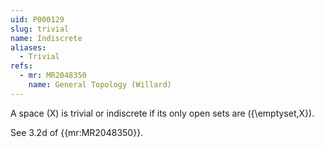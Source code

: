 ```yaml
---
uid: P000129
slug: trivial
name: Indiscrete
aliases:
  - Trivial
refs:
  - mr: MR2048350
    name: General Topology (Willard)
---
```

A space \(X\) is trivial or indiscrete if its only open sets are
\(\{\emptyset,X\}\).

See 3.2d of {{mr:MR2048350}}.
